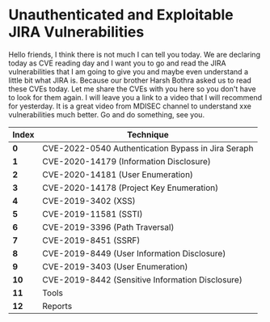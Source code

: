 # Unauthenticated and Exploitable JIRA Vulnerabilities

Hello friends, I think there is not much I can tell you today. We are declaring today as CVE reading day and I want you to go and read the JIRA vulnerabilities that I am going to give you and maybe even understand a little bit what JIRA is. Because our brother Harsh Bothra asked us to read these CVEs today. Let me share the CVEs with you here so you don't have to look for them again. I will leave you a link to a video that I will recommend for yesterday. It is a great video from MDISEC channel to understand xxe vulnerabilities much better. Go and do something, see you.

Index | Technique
--- | ---
**0** | CVE-2022-0540 Authentication Bypass in Jira Seraph
**1** | CVE-2020-14179 (Information Disclosure)
**2** | CVE-2020-14181 (User Enumeration)
**3** | CVE-2020-14178 (Project Key Enumeration)
**4** | CVE-2019-3402 (XSS)
**5** | CVE-2019-11581 (SSTI)
**6** | CVE-2019-3396 (Path Traversal)
**7** | CVE-2019-8451 (SSRF)
**8** | CVE-2019-8449 (User Information Disclosure)
**9** | CVE-2019-3403 (User Enumeration)
**10** | CVE-2019-8442 (Sensitive Information Disclosure)
**11** | Tools
**12**| Reports